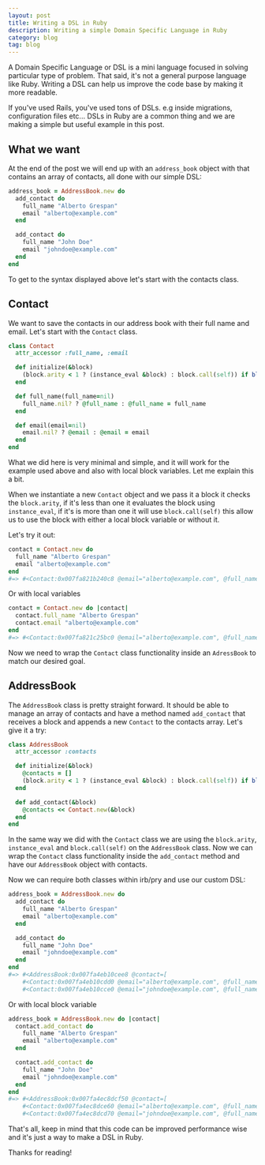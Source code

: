 ```yaml
---
layout: post
title: Writing a DSL in Ruby
description: Writing a simple Domain Specific Language in Ruby
category: blog
tag: blog
---
```


A Domain Specific Language or DSL is a mini language focused in solving
particular type of problem. That said, it's not a general purpose language like
Ruby. Writing a DSL can help us improve the code base by making it more
readable.

If you've used Rails, you've used tons of DSLs. e.g inside migrations,
configuration files etc... DSLs in Ruby are a common thing and we are making a
simple but useful example in this post.

## What we want

At the end of the post we will end up with an `address_book` object with that
contains an array of contacts, all done with our simple DSL:

```ruby
address_book = AddressBook.new do
  add_contact do
    full_name "Alberto Grespan"
    email "alberto@example.com"
  end

  add_contact do
    full_name "John Doe"
    email "johndoe@example.com"
  end
end
```

To get to the syntax displayed above let's start with the contacts class.

## Contact

We want to save the contacts in our address book with their full name and email.
Let's start with the `Contact` class.

```ruby
class Contact
  attr_accessor :full_name, :email

  def initialize(&block)
    (block.arity < 1 ? (instance_eval &block) : block.call(self)) if block_given?
  end

  def full_name(full_name=nil)
    full_name.nil? ? @full_name : @full_name = full_name
  end

  def email(email=nil)
    email.nil? ? @email : @email = email
  end
end
```

What we did here is very minimal and simple, and it will work for the example
used above and also with local block variables. Let me explain this a bit.

When we instantiate a new `Contact` object and we pass it a block it checks the
`block.arity`, if it's less than one it evaluates the block using
`instance_eval`, if it's is more than one it will use `block.call(self)` this
allow us to use the block with either a local block variable or without it.

Let's try it out:

```ruby
contact = Contact.new do
  full_name "Alberto Grespan"
  email "alberto@example.com"
end
#=> #<Contact:0x007fa821b240c8 @email="alberto@example.com", @full_name="Alberto Grespan">
```

Or with local variables

```ruby
contact = Contact.new do |contact|
  contact.full_name "Alberto Grespan"
  contact.email "alberto@example.com"
end
#=> #<Contact:0x007fa821c25bc0 @email="alberto@example.com", @full_name="Alberto Grespan">
```

Now we need to wrap the `Contact` class functionality inside an `AdressBook` to
match our desired goal.

## AddressBook

The `AddressBook` class is pretty straight forward. It should be able to manage
an array of contacts and have a method named `add_contact` that receives a block
and appends a new `Contact` to the contacts array. Let's give it a try:

```ruby
class AddressBook
  attr_accessor :contacts

  def initialize(&block)
    @contacts = []
    (block.arity < 1 ? (instance_eval &block) : block.call(self)) if block_given?
  end

  def add_contact(&block)
    @contacts << Contact.new(&block)
  end
end
```

In the same way we did with the `Contact` class we are using the `block.arity`,
`instance_eval` and `block.call(self)` on the `AddressBook` class. Now we can
wrap the `Contact` class functionality inside the `add_contact` method and have
our `AddressBook` object with contacts.

Now we can require both classes within irb/pry and use our custom DSL:

```ruby
address_book = AddressBook.new do
  add_contact do
    full_name "Alberto Grespan"
    email "alberto@example.com"
  end

  add_contact do
    full_name "John Doe"
    email "johndoe@example.com"
  end
end
#=> #<AddressBook:0x007fa4eb10cee8 @contact=[
    #<Contact:0x007fa4eb10cdd0 @email="alberto@example.com", @full_name="Alberto Grespan">,
    #<Contact:0x007fa4eb10cce0 @email="johndoe@example.com", @full_name="John Doe">]>
```

Or with local block variable

```ruby
address_book = AddressBook.new do |contact|
  contact.add_contact do
    full_name "Alberto Grespan"
    email "alberto@example.com"
  end

  contact.add_contact do
    full_name "John Doe"
    email "johndoe@example.com"
  end
end
#=> #<AddressBook:0x007fa4ec8dcf50 @contact=[
    #<Contact:0x007fa4ec8dce60 @email="alberto@example.com", @full_name="Alberto Grespan">,
    #<Contact:0x007fa4ec8dcd70 @email="johndoe@example.com", @full_name="John Doe">]>
```

That's all, keep in mind that this code can be improved performance wise and
it's just a way to make a DSL in Ruby.

Thanks for reading!
